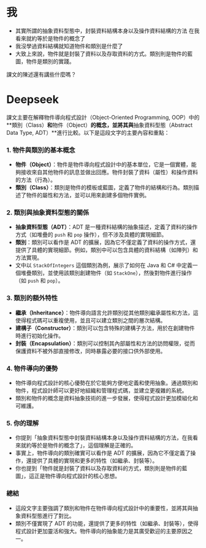 # 我

- 其實所謂的抽象資料型態中，封裝資料結構本身以及操作資料結構的方法 在我看來就約等於是物件的概念了 
- 我沒學過資料結構就知道物件和類別是什麼了
- 大致上來說，物件就是封裝了資料以及存取資料的方式。類別則是物件的藍圖，物件是類別的實踐。

課文的陳述還有講些什麼嗎？

# Deepseek

課文主要在解釋物件導向程式設計（Object-Oriented Programming, OOP）中的**類別（Class）**和**物件（Object）**的概念，並將其與**抽象資料型態（Abstract Data Type, ADT）**進行比較。以下是這段文字的主要內容和重點：

### 1. **物件與類別的基本概念**
   - **物件（Object）**：物件是物件導向程式設計中的基本單位，它是一個實體，能夠接收來自其他物件的訊息並做出回應。物件封裝了資料（屬性）和操作資料的方法（行為）。
   - **類別（Class）**：類別是物件的模板或藍圖，定義了物件的結構和行為。類別描述了物件的屬性和方法，並可以用來創建多個物件實例。

### 2. **類別與抽象資料型態的關係**
   - **抽象資料型態（ADT）**：ADT 是一種資料結構的抽象描述，定義了資料的操作方式（如堆疊的 `push` 和 `pop` 操作），但不涉及具體的實現細節。
   - **類別**：類別可以看作是 ADT 的擴展，因為它不僅定義了資料的操作方式，還提供了具體的實現細節。例如，類別中可以包含具體的資料結構（如陣列）和方法實現。
   - 文中以 `StackOfIntegers` 這個類別為例，展示了如何在 Java 和 C# 中定義一個堆疊類別，並使用該類別創建物件（如 `StackOne`），然後對物件進行操作（如 `push` 和 `pop`）。

### 3. **類別的額外特性**
   - **繼承（Inheritance）**：物件導向語言允許類別從其他類別繼承屬性和方法，這使得程式碼可以重複使用，並且可以建立類別之間的層次結構。
   - **建構子（Constructor）**：類別可以包含特殊的建構子方法，用於在創建物件時進行初始化操作。
   - **封裝（Encapsulation）**：類別可以控制其內部屬性和方法的訪問權限，從而保護資料不被外部直接修改，同時暴露必要的接口供外部使用。

### 4. **物件導向的優勢**
   - 物件導向程式設計的核心優勢在於它能夠方便地定義和使用抽象。通過類別和物件，程式設計師可以更好地組織和管理程式碼，並建立更複雜的系統。
   - 類別和物件的概念是資料抽象技術的進一步發展，使得程式設計更加模組化和可維護。

### 5. **你的理解**
   - 你提到「抽象資料型態中封裝資料結構本身以及操作資料結構的方法，在我看來就約等於是物件的概念了」，這個理解是正確的。
   - 事實上，物件導向的類別確實可以看作是 ADT 的擴展，因為它不僅定義了操作，還提供了具體的實現和更多的特性（如繼承、封裝等）。
   - 你也提到「物件就是封裝了資料以及存取資料的方式，類別則是物件的藍圖」，這正是物件導向程式設計的核心思想。

### 總結
- 這段文字主要強調了類別和物件在物件導向程式設計中的重要性，並將其與抽象資料型態進行了對比。
- 類別不僅實現了 ADT 的功能，還提供了更多的特性（如繼承、封裝等），使得程式設計更加靈活和強大。物件導向的抽象能力是其廣受歡迎的主要原因之一。
